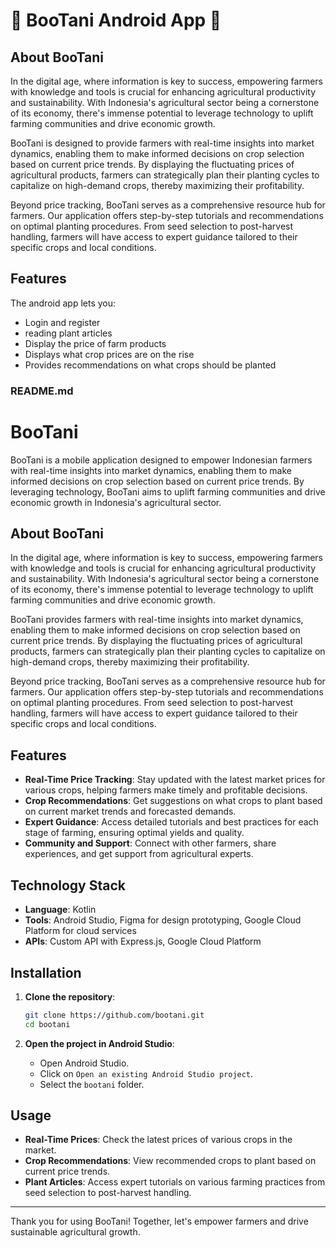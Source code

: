 # 🌱 BooTani Android App 🌱
## About BooTani

In the digital age, where information is key to success, empowering farmers with knowledge and tools is crucial for enhancing agricultural productivity and sustainability. With Indonesia's agricultural sector being a cornerstone of its economy, there's immense potential to leverage technology to uplift farming communities and drive economic growth. 

BooTani is designed to provide farmers with real-time insights into market dynamics, enabling them to make informed decisions on crop selection based on current price trends. By displaying the fluctuating prices of agricultural products, farmers can strategically plan their planting cycles to capitalize on high-demand crops, thereby maximizing their profitability.

Beyond price tracking, BooTani serves as a comprehensive resource hub for farmers. Our application offers step-by-step tutorials and recommendations on optimal planting procedures. From seed selection to post-harvest handling, farmers will have access to expert guidance tailored to their specific crops and local conditions.

## Features
The android app lets you:
- Login and register
- reading plant articles
- Display the price of farm products
- Displays what crop prices are on the rise
- Provides recommendations on what crops should be planted

### README.md

# BooTani

BooTani is a mobile application designed to empower Indonesian farmers with real-time insights into market dynamics, enabling them to make informed decisions on crop selection based on current price trends. By leveraging technology, BooTani aims to uplift farming communities and drive economic growth in Indonesia's agricultural sector.

## About BooTani

In the digital age, where information is key to success, empowering farmers with knowledge and tools is crucial for enhancing agricultural productivity and sustainability. With Indonesia's agricultural sector being a cornerstone of its economy, there's immense potential to leverage technology to uplift farming communities and drive economic growth.

BooTani provides farmers with real-time insights into market dynamics, enabling them to make informed decisions on crop selection based on current price trends. By displaying the fluctuating prices of agricultural products, farmers can strategically plan their planting cycles to capitalize on high-demand crops, thereby maximizing their profitability.

Beyond price tracking, BooTani serves as a comprehensive resource hub for farmers. Our application offers step-by-step tutorials and recommendations on optimal planting procedures. From seed selection to post-harvest handling, farmers will have access to expert guidance tailored to their specific crops and local conditions.

## Features

- **Real-Time Price Tracking**: Stay updated with the latest market prices for various crops, helping farmers make timely and profitable decisions.
- **Crop Recommendations**: Get suggestions on what crops to plant based on current market trends and forecasted demands.
- **Expert Guidance**: Access detailed tutorials and best practices for each stage of farming, ensuring optimal yields and quality.
- **Community and Support**: Connect with other farmers, share experiences, and get support from agricultural experts.

## Technology Stack

- **Language**: Kotlin
- **Tools**: Android Studio, Figma for design prototyping, Google Cloud Platform for cloud services
- **APIs**: Custom API with Express.js, Google Cloud Platform

## Installation

1. **Clone the repository**:
    ```bash
    git clone https://github.com/bootani.git
    cd bootani
    ```

2. **Open the project in Android Studio**:
    - Open Android Studio.
    - Click on `Open an existing Android Studio project`.
    - Select the `bootani` folder.


## Usage

- **Real-Time Prices**: Check the latest prices of various crops in the market.
- **Crop Recommendations**: View recommended crops to plant based on current price trends.
- **Plant Articles**: Access expert tutorials on various farming practices from seed selection to post-harvest handling.


---

Thank you for using BooTani! Together, let's empower farmers and drive sustainable agricultural growth.
